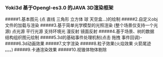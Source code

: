 ### Yoki3d 基于Opengl-es3.0 的JAVA 3D渲染框架

#####1.基本图元 (点 直线 三角形 立方体 球 天空盒...)的绘制
#####2.自定义obj文件的加载与渲染
#####3.基于简单光学模型的光照渲染 (整个场景仅支持一个光源) 点光源 平行光源 支持环境光 漫反射 镜面反射 
#####4.基于场景、树的数据结构组织图元绘制
#####5.3d的基础事件处理机制(点击 拖拽 事件回调)-
#####6.3d动画效果
#####7.文字渲染
#####8.粒子效果(火焰效果 火箭尾迹 。。。)
#####9.卡通渲染效果
#####10.视锥体物体剔除